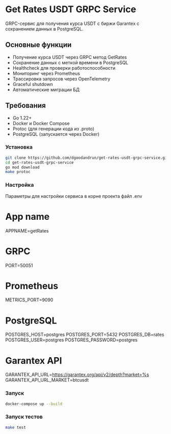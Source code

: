 # Get Rates USDT GRPC Service

GRPC-сервис для получения курса USDT с биржи Garantex с сохранением данных в PostgreSQL.

## Основные функции
- Получение курса USDT через GRPC метод GetRates
- Сохранение данных с меткой времени в PostgreSQL
- Healthcheck для проверки работоспособности
- Мониторинг через Prometheus
- Трассировка запросов через OpenTelemetry
- Graceful shutdown
- Автоматические миграции БД

## Требования
- Go 1.22+
- Docker и Docker Compose
- Protoc (для генерации кода из .proto)
- PostgreSQL (запускается через Docker)


### Установка
```bash
git clone https://github.com/dgoodandrun/get-rates-usdt-grpc-service.git
cd get-rates-usdt-grpc-service
go mod download
make protoc
```
### Настройка
Параметры для настройки сервиса в корне проекта файл .env
# App name
APPNAME=getRates

# GRPC
PORT=50051

# Prometheus
METRICS_PORT=9090

# PostgreSQL
POSTGRES_HOST=postgres
POSTGRES_PORT=5432
POSTGRES_DB=rates
POSTGRES_USER=postgres
POSTGRES_PASSWORD=postgres

# Garantex API
GARANTEX_API_URL=https://garantex.org/api/v2/depth?market=%s
GARANTEX_API_URL_MARKET=btcusdt

### Запуск
```bash
docker-compose up --build
```
### Запуск тестов
```bash
make test
```